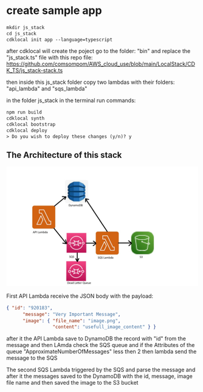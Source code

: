 # create sample app
```batch
mkdir js_stack
cd js_stack
cdklocal init app --language=typescript
```
after cdklocal will create the poject go to the folder: "bin" and replace the "js_stack.ts" file with this repo file:
https://github.com/comsompom/AWS_cloud_use/blob/main/LocalStack/CDK_TS/js_stack-stack.ts

then inside this js_stack folder copy two lambdas with their folders: "api_lambda" and "sqs_lambda"

in the folder js_stack in the terminal run commands:
```batch
npm run build
cdklocal synth
cdklocal bootstrap
cdklocal deploy
> Do you wish to deploy these changes (y/n)? y
```

## The Architecture of this stack
![AWS Stack](architecture.jpg "AWS CDK Stack Architecture")

First API Lambda receive the JSON body with the payload:
```json
{ "id": "920183",
      "message": "Very Important Message",
      "image": { "file_name": "image.png",
                 "content": "usefull_image_content" } }
```
after it the API Lambda save to DynamoDB the record with "id" from the message
and then LAmda check the SQS queue and if the Attributes of the queue "ApproximateNumberOfMessages" less then 2 
then lambda send the message to the SQS

The second SQS Lambda triggered by the SQS and parse the message and after it the messages saved to the DynamoDB with the 
id, message, image file name and then saved the image to the S3 bucket

